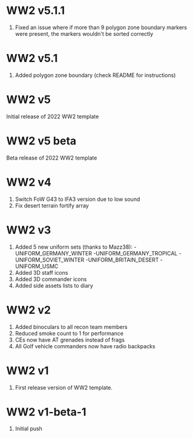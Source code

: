 # WW2 v5.1.1
1. Fixed an issue where if more than 9 polygon zone boundary markers were present, the markers wouldn't be sorted correctly

# WW2 v5.1
1. Added polygon zone boundary (check README for instructions)

# WW2 v5
Initial release of 2022 WW2 template

# WW2 v5 beta
Beta release of 2022 WW2 template

# WW2 v4
1. Switch FoW G43 to IFA3 version due to low sound
2. Fix desert terrain fortify array

# WW2 v3
1. Added 5 new uniform sets (thanks to Mazz38):
  -UNIFORM_GERMANY_WINTER
  -UNIFORM_GERMANY_TROPICAL
  -UNIFORM_SOVIET_WINTER
  -UNIFORM_BRITAIN_DESERT
  -UNIFORM_USMC
2. Added 3D staff icons
3. Added 3D commander icons
4. Added side assets lists to diary

# WW2 v2
1. Added binoculars to all recon team members
2. Reduced smoke count to 1 for performance
3. CEs now have AT grenades instead of frags
4. All Golf vehicle commanders now have radio backpacks

# WW2 v1
1. First release version of WW2 template.

# WW2 v1-beta-1
1. Initial push
